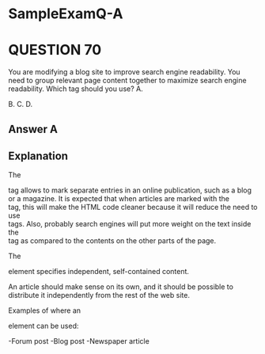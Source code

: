 # SampleExamQ-A

# QUESTION 70
You are modifying a blog site to improve search engine readability.
You need to group relevant page content together to maximize search engine readability.
Which tag should you use?
A. <article>
B. <span>
C. <tbody>
D. <cd>
# Answer A
# Explanation
   The <article> tag allows to mark separate entries in an online publication, such as a blog or a magazine. It is expected that when articles are marked with the <article> tag, this will make the HTML code cleaner because it will reduce the need to use <div> tags. Also, probably search engines will put more weight on the text inside the <article> tag as compared to the contents on the other parts of the page.
  
  The <article> element specifies independent, self-contained content.

An article should make sense on its own, and it should be possible to distribute it independently from the rest of the web site.

Examples of where an <article> element can be used:

-Forum post
-Blog post
-Newspaper article
